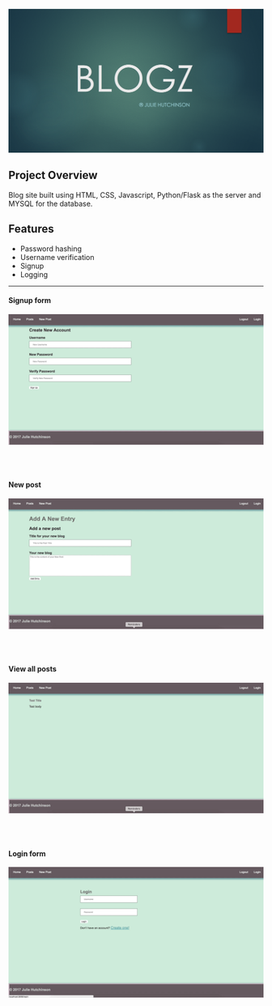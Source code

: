 ![Blogz](blogz_main1.png)

## Project Overview
Blog site built using HTML, CSS, Javascript, Python/Flask as the server and MYSQL for the database.

## Features
* Password hashing
* Username verification
* Signup
* Logging

___

#### Signup form

![Blogz Signup](blogz_signup_gif.gif)

<br>
<br>

#### New post

![New Post](blogz_new_post.gif)

<br>
<br>

#### View all posts

![View Post](blogz_view_post.gif)

<br>
<br>

#### Login form

![Login Form](blogz_login1_gif.gif)
